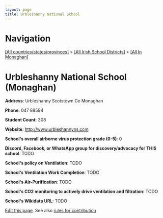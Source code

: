 ```yaml
---
layout: page
title: Urbleshanny National School
---
```

# Navigation

[[All countries/states/provinces]](../../..) > [[All Irish School Districts]](../..) > [[All In Monaghan]](..)

# Urbleshanny National School (Monaghan)

**Address**: Urbleshanny Scotstown Co Monaghan

**Phone**: 047 89594

**Student Count**: 308

**Website**: <http://www.urbleshannyns.com>

**School's overall airborne virus protection grade (0-5)**: 0

**Discord, Facebook, or WhatsApp group for discovery/advocacy for THIS school**: TODO

**School's policy on Ventilation**: TODO

**School's Ventilation Work Completion**: TODO

**School's Air-Purification**: TODO

**School's CO2 monitoring to actively drive ventilation and filtration**: TODO

**School's Wikidata URL**: TODO


[Edit this page](https://github.com/ventilate-schools/Ireland/edit/main/./Monaghan/Urbleshanny_National_School.md). See also [rules for contribution](../../../contribution-rules/)